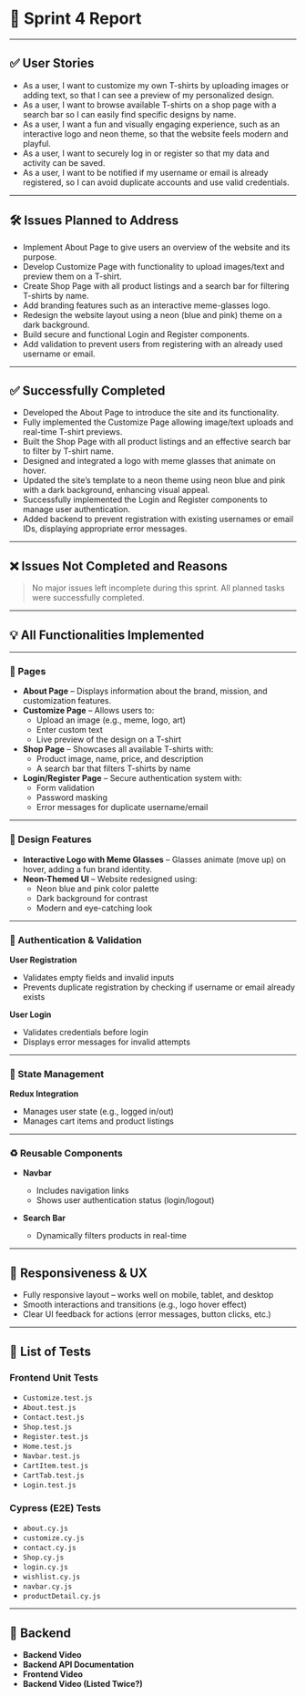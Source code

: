 # 🧾 Sprint 4 Report

---

## ✅ User Stories

- As a user, I want to customize my own T-shirts by uploading images or adding text, so that I can see a preview of my personalized design.
- As a user, I want to browse available T-shirts on a shop page with a search bar so I can easily find specific designs by name.
- As a user, I want a fun and visually engaging experience, such as an interactive logo and neon theme, so that the website feels modern and playful.
- As a user, I want to securely log in or register so that my data and activity can be saved.
- As a user, I want to be notified if my username or email is already registered, so I can avoid duplicate accounts and use valid credentials.

---

## 🛠️ Issues Planned to Address

- Implement About Page to give users an overview of the website and its purpose.
- Develop Customize Page with functionality to upload images/text and preview them on a T-shirt.
- Create Shop Page with all product listings and a search bar for filtering T-shirts by name.
- Add branding features such as an interactive meme-glasses logo.
- Redesign the website layout using a neon (blue and pink) theme on a dark background.
- Build secure and functional Login and Register components.
- Add validation to prevent users from registering with an already used username or email.

---

## ✅ Successfully Completed

- Developed the About Page to introduce the site and its functionality.
- Fully implemented the Customize Page allowing image/text uploads and real-time T-shirt previews.
- Built the Shop Page with all product listings and an effective search bar to filter by T-shirt name.
- Designed and integrated a logo with meme glasses that animate on hover.
- Updated the site’s template to a neon theme using neon blue and pink with a dark background, enhancing visual appeal.
- Successfully implemented the Login and Register components to manage user authentication.
- Added backend to prevent registration with existing usernames or email IDs, displaying appropriate error messages.

---

## ❌ Issues Not Completed and Reasons

> No major issues left incomplete during this sprint. All planned tasks were successfully completed.

---

## 💡 All Functionalities Implemented

---

### 📄 Pages

- **About Page** – Displays information about the brand, mission, and customization features.
- **Customize Page** – Allows users to:
  - Upload an image (e.g., meme, logo, art)
  - Enter custom text
  - Live preview of the design on a T-shirt
- **Shop Page** – Showcases all available T-shirts with:
  - Product image, name, price, and description
  - A search bar that filters T-shirts by name
- **Login/Register Page** – Secure authentication system with:
  - Form validation
  - Password masking
  - Error messages for duplicate username/email

---

### 🎨 Design Features

- **Interactive Logo with Meme Glasses** – Glasses animate (move up) on hover, adding a fun brand identity.
- **Neon-Themed UI** – Website redesigned using:
  - Neon blue and pink color palette
  - Dark background for contrast
  - Modern and eye-catching look

---

### 🔐 Authentication & Validation

**User Registration**

- Validates empty fields and invalid inputs
- Prevents duplicate registration by checking if username or email already exists

**User Login**

- Validates credentials before login
- Displays error messages for invalid attempts

---

### 🧠 State Management

**Redux Integration**

- Manages user state (e.g., logged in/out)
- Manages cart items and product listings

---

### ♻️ Reusable Components

- **Navbar**

  - Includes navigation links
  - Shows user authentication status (login/logout)

- **Search Bar**
  - Dynamically filters products in real-time

---

## 📱 Responsiveness & UX

- Fully responsive layout – works well on mobile, tablet, and desktop
- Smooth interactions and transitions (e.g., logo hover effect)
- Clear UI feedback for actions (error messages, button clicks, etc.)

---

## 🧪 List of Tests

### Frontend Unit Tests

- `Customize.test.js`
- `About.test.js`
- `Contact.test.js`
- `Shop.test.js`
- `Register.test.js`
- `Home.test.js`
- `Navbar.test.js`
- `CartItem.test.js`
- `CartTab.test.js`
- `Login.test.js`

### Cypress (E2E) Tests

- `about.cy.js`
- `customize.cy.js`
- `contact.cy.js`
- `Shop.cy.js`
- `login.cy.js`
- `wishlist.cy.js`
- `navbar.cy.js`
- `productDetail.cy.js`

---

## 🧰 Backend

- **Backend Video**
- **Backend API Documentation**
- **Frontend Video**
- **Backend Video (Listed Twice?)**
